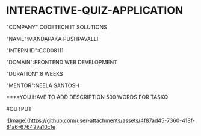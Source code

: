 # INTERACTIVE-QUIZ-APPLICATION

"COMPANY":CODETECH IT SOLUTIONS 

"NAME":MANDAPAKA PUSHPAVALLI 

"INTERN ID":COD08111

"DOMAIN":FRONTEND WEB DEVELOPMENT 

"DURATION":8 WEEKS

"MENTOR":NEELA SANTOSH 


****YOU HAVE TO ADD DESCRIPTION 500 WORDS FOR TASKQ



#OUTPUT




![Image](https://github.com/user-attachments/assets/4f87ad45-7360-418f-81a6-676427a10c1e
